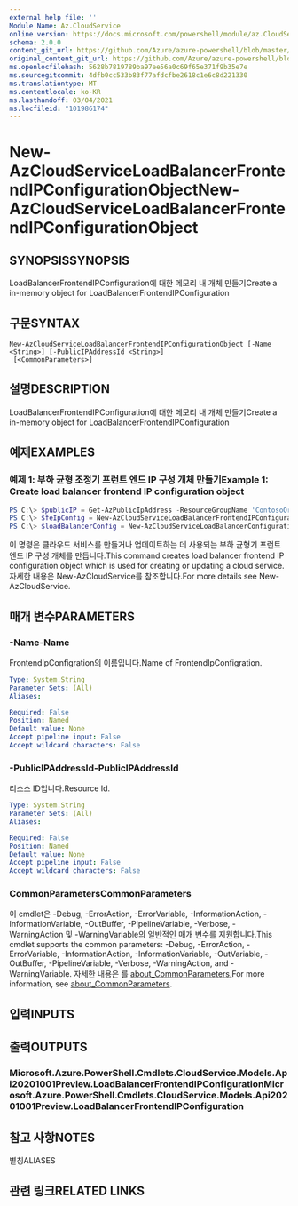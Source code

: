 ```yaml
---
external help file: ''
Module Name: Az.CloudService
online version: https://docs.microsoft.com/powershell/module/az.CloudService/new-AzCloudServiceLoadBalancerFrontendIPConfigurationObject
schema: 2.0.0
content_git_url: https://github.com/Azure/azure-powershell/blob/master/src/CloudService/help/New-AzCloudServiceLoadBalancerFrontendIPConfigurationObject.md
original_content_git_url: https://github.com/Azure/azure-powershell/blob/master/src/CloudService/help/New-AzCloudServiceLoadBalancerFrontendIPConfigurationObject.md
ms.openlocfilehash: 5628b7819789ba97ee56a0c69f65e371f9b35e7e
ms.sourcegitcommit: 4dfb0cc533b83f77afdcfbe2618c1e6c8d221330
ms.translationtype: MT
ms.contentlocale: ko-KR
ms.lasthandoff: 03/04/2021
ms.locfileid: "101986174"
---
```

# <span data-ttu-id="93547-101">New-AzCloudServiceLoadBalancerFrontendIPConfigurationObject</span><span class="sxs-lookup"><span data-stu-id="93547-101">New-AzCloudServiceLoadBalancerFrontendIPConfigurationObject</span></span>

## <span data-ttu-id="93547-102">SYNOPSIS</span><span class="sxs-lookup"><span data-stu-id="93547-102">SYNOPSIS</span></span>
<span data-ttu-id="93547-103">LoadBalancerFrontendIPConfiguration에 대한 메모리 내 개체 만들기</span><span class="sxs-lookup"><span data-stu-id="93547-103">Create a in-memory object for LoadBalancerFrontendIPConfiguration</span></span>

## <span data-ttu-id="93547-104">구문</span><span class="sxs-lookup"><span data-stu-id="93547-104">SYNTAX</span></span>

```
New-AzCloudServiceLoadBalancerFrontendIPConfigurationObject [-Name <String>] [-PublicIPAddressId <String>]
 [<CommonParameters>]
```

## <span data-ttu-id="93547-105">설명</span><span class="sxs-lookup"><span data-stu-id="93547-105">DESCRIPTION</span></span>
<span data-ttu-id="93547-106">LoadBalancerFrontendIPConfiguration에 대한 메모리 내 개체 만들기</span><span class="sxs-lookup"><span data-stu-id="93547-106">Create a in-memory object for LoadBalancerFrontendIPConfiguration</span></span>

## <span data-ttu-id="93547-107">예제</span><span class="sxs-lookup"><span data-stu-id="93547-107">EXAMPLES</span></span>

### <span data-ttu-id="93547-108">예제 1: 부하 균형 조정기 프런트 엔드 IP 구성 개체 만들기</span><span class="sxs-lookup"><span data-stu-id="93547-108">Example 1: Create load balancer frontend IP configuration object</span></span>
```powershell
PS C:\> $publicIP = Get-AzPublicIpAddress -ResourceGroupName 'ContosoOrg' -Name 'ContosoPublicIP'
PS C:\> $feIpConfig = New-AzCloudServiceLoadBalancerFrontendIPConfigurationObject -Name 'ContosoFe' -PublicIPAddressId $publicIp.Id
PS C:\> $loadBalancerConfig = New-AzCloudServiceLoadBalancerConfigurationObject -Name 'ContosoLB' -FrontendIPConfiguration $feIpConfig
```

<span data-ttu-id="93547-109">이 명령은 클라우드 서비스를 만들거나 업데이트하는 데 사용되는 부하 균형기 프런트 엔드 IP 구성 개체를 만듭니다.</span><span class="sxs-lookup"><span data-stu-id="93547-109">This command creates load balancer frontend IP configuration object which is used for creating or updating a cloud service.</span></span>
<span data-ttu-id="93547-110">자세한 내용은 New-AzCloudService를 참조합니다.</span><span class="sxs-lookup"><span data-stu-id="93547-110">For more details see New-AzCloudService.</span></span>

## <span data-ttu-id="93547-111">매개 변수</span><span class="sxs-lookup"><span data-stu-id="93547-111">PARAMETERS</span></span>

### <span data-ttu-id="93547-112">-Name</span><span class="sxs-lookup"><span data-stu-id="93547-112">-Name</span></span>
<span data-ttu-id="93547-113">FrontendIpConfigration의 이름입니다.</span><span class="sxs-lookup"><span data-stu-id="93547-113">Name of FrontendIpConfigration.</span></span>

```yaml
Type: System.String
Parameter Sets: (All)
Aliases:

Required: False
Position: Named
Default value: None
Accept pipeline input: False
Accept wildcard characters: False
```

### <span data-ttu-id="93547-114">-PublicIPAddressId</span><span class="sxs-lookup"><span data-stu-id="93547-114">-PublicIPAddressId</span></span>
<span data-ttu-id="93547-115">리소스 ID입니다.</span><span class="sxs-lookup"><span data-stu-id="93547-115">Resource Id.</span></span>

```yaml
Type: System.String
Parameter Sets: (All)
Aliases:

Required: False
Position: Named
Default value: None
Accept pipeline input: False
Accept wildcard characters: False
```

### <span data-ttu-id="93547-116">CommonParameters</span><span class="sxs-lookup"><span data-stu-id="93547-116">CommonParameters</span></span>
<span data-ttu-id="93547-117">이 cmdlet은 -Debug, -ErrorAction, -ErrorVariable, -InformationAction, -InformationVariable, -OutBuffer, -PipelineVariable, -Verbose, -WarningAction 및 -WarningVariable의 일반적인 매개 변수를 지원합니다.</span><span class="sxs-lookup"><span data-stu-id="93547-117">This cmdlet supports the common parameters: -Debug, -ErrorAction, -ErrorVariable, -InformationAction, -InformationVariable, -OutVariable, -OutBuffer, -PipelineVariable, -Verbose, -WarningAction, and -WarningVariable.</span></span> <span data-ttu-id="93547-118">자세한 내용은 를 [about_CommonParameters.](http://go.microsoft.com/fwlink/?LinkID=113216)</span><span class="sxs-lookup"><span data-stu-id="93547-118">For more information, see [about_CommonParameters](http://go.microsoft.com/fwlink/?LinkID=113216).</span></span>

## <span data-ttu-id="93547-119">입력</span><span class="sxs-lookup"><span data-stu-id="93547-119">INPUTS</span></span>

## <span data-ttu-id="93547-120">출력</span><span class="sxs-lookup"><span data-stu-id="93547-120">OUTPUTS</span></span>

### <span data-ttu-id="93547-121">Microsoft.Azure.PowerShell.Cmdlets.CloudService.Models.Api20201001Preview.LoadBalancerFrontendIPConfiguration</span><span class="sxs-lookup"><span data-stu-id="93547-121">Microsoft.Azure.PowerShell.Cmdlets.CloudService.Models.Api20201001Preview.LoadBalancerFrontendIPConfiguration</span></span>

## <span data-ttu-id="93547-122">참고 사항</span><span class="sxs-lookup"><span data-stu-id="93547-122">NOTES</span></span>

<span data-ttu-id="93547-123">별칭</span><span class="sxs-lookup"><span data-stu-id="93547-123">ALIASES</span></span>

## <span data-ttu-id="93547-124">관련 링크</span><span class="sxs-lookup"><span data-stu-id="93547-124">RELATED LINKS</span></span>

